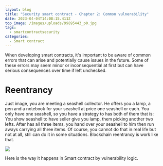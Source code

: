 ```yaml
---
layout: blog
title: "Security smart contract - Chapter 2: Common vulnerability"
date: 2023-04-04T14:08:15.411Z
top_image: /images/uploads/99895443_p0.jpg
tags:
  - smartcontractsecurity
categories:
  - Smart contract
---
```

When developing smart contracts, it's important to be aware of common errors that can arise and potentially cause issues in the future. Some of these errors may seem minor or inconsequential at first but can have serious consequences over time if left unchecked.

<!--more-->

# Reentrancy

Just image, you are meeting a seashell collector. He offers you a lamp, a pen and a notebook for your seashell at price one seashell or each. You only have one seashell, so you have a strategy to has both of them that is: You show seashell to have seller give you lamp, them picking another two lefts. After has all three items, you hand over your seashell to him then run aways carrying all three items. Of course, you cannot do that in real life but not at all, still can do it in some situations. Blockchain reentrancy is work like that.

![](https://www.researchgate.net/publication/348892728/figure/fig3/AS:985561426829315@1611987563834/Reentrancy-attack-model.png)

Here is the way it happens in Smart contract by vulnerability logic.